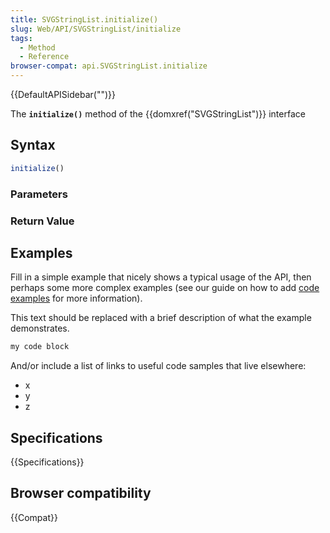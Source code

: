 ```yaml
---
title: SVGStringList.initialize()
slug: Web/API/SVGStringList/initialize
tags:
  - Method
  - Reference
browser-compat: api.SVGStringList.initialize
---
```

{{DefaultAPISidebar("")}}

The **`initialize()`** method of the {{domxref("SVGStringList")}} interface 

## Syntax

```js
initialize()
```

### Parameters



### Return Value



## Examples

Fill in a simple example that nicely shows a typical usage of the API, then perhaps some more complex examples (see our guide on how to add [code examples](/en-US/docs/MDN/Contribute/Structures/Code_examples) for more information).

This text should be replaced with a brief description of what the example demonstrates.

```js
my code block
```

And/or include a list of links to useful code samples that live elsewhere:

*   x
*   y
*   z

## Specifications

{{Specifications}}

## Browser compatibility

{{Compat}}

